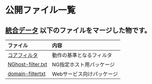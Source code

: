 # 公開ファイル一覧 #
## [統合データ](http://adblocking-openfilter-jp.googlecode.com/svn/release/master_module.txt) 以下のファイルをマージした物です。 ##
|ファイル|内容|
|:---|:-|
|[コアフィルタ](http://adblocking-openfilter-jp.googlecode.com/svn/release/core-filter.txt)|動作の基準となるフィルタ|
|[NGhost-filter.txt](http://adblocking-openfilter-jp.googlecode.com/svn/release/NGhost-filter.txt)|NG指定ホスト用パッケージ|
|[domain-filtertxt](http://adblocking-openfilter-jp.googlecode.com/svn/release/domain-filter.txt)|Webサービス向けパッケージ|
